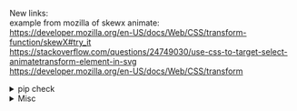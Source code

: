 New links:  
example from mozilla of skewx animate:  
https://developer.mozilla.org/en-US/docs/Web/CSS/transform-function/skewX#try_it  
https://stackoverflow.com/questions/24749030/use-css-to-target-select-animatetransform-element-in-svg  
https://developer.mozilla.org/en-US/docs/Web/CSS/transform  


<details>
<summary>pip check</summary>
`https://css-tricks.com/svg-line-animation-works/
https://yqnn.github.io/svg-path-editor/

https://aydos.com/svgedit/

https://svg-path-visualizer.netlify.app/#M2%2C2%20Q8%2C2%208%2C8

https://css-tricks.com/scale-svg/

https://www.aaron-powell.com/posts/2010-11-07-base64-encoding-images-with-powershell/

use certutil to encode to base64
certutil -encode openme.bmp openme.txt`
</details>


<details>
  <summary>Misc</summary>
https://stackoverflow.com/questions/586182/how-to-insert-an-item-into-an-array-at-a-specific-index-javascript
https://dmitripavlutin.com/differences-between-arrow-and-regular-functions/

https://stackoverflow.com/questions/11952852/css-make-span-extend-to-end-of-its-container-fill-empty-space

inline block?
https://quirksmode.org/css/css2/display.html
</details>
